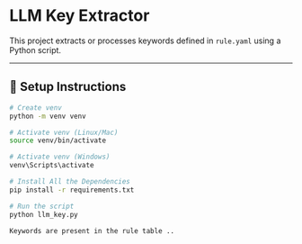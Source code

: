 # LLM Key Extractor

This project extracts or processes keywords defined in `rule.yaml` using a Python script.

---

## 🚀 Setup Instructions
```bash
# Create venv
python -m venv venv

# Activate venv (Linux/Mac)
source venv/bin/activate

# Activate venv (Windows)
venv\Scripts\activate

# Install All the Dependencies
pip install -r requirements.txt

# Run the script
python llm_key.py

Keywords are present in the rule table ..
